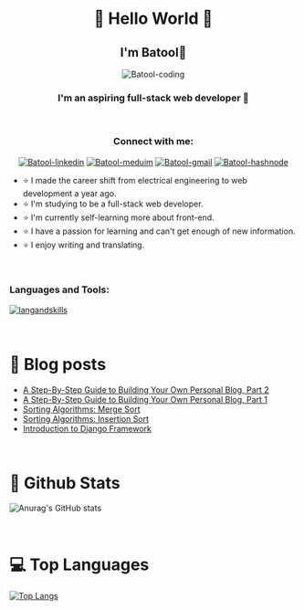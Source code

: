 <h1 align="center"> 👋 Hello World 👋 </h1>
<h2 align="center">I'm Batool💜</h2>

<p align="center">
    <img  alt="Batool-coding" src="https://resultpediabd.com/wp-content/uploads/2019/08/me.gif">
</p>

<h3 align="center">I'm an aspiring full-stack web developer 💜</h3>


<br/>


<h3 align="center">Connect with me:</h3>
<p align="center">
<a href="https://www.linkedin.com/in/batool-ragayah" target="_blank"><img align="center" src="https://img.shields.io/badge/linkedin-%230077B5.svg?style=for-the-badge&logo=linkedin&logoColor=white" alt="Batool-linkedin"/></a>
<a href="https://medium.com/@batoolragayah" target="_blank"><img align="center" src="https://img.shields.io/badge/Medium-12100E?style=for-the-badge&logo=medium&logoColor=white" alt="Batool-meduim"/></a>
<a href="mailto:+batoolbtoush98@gmail.com" target="_blank"><img align="center" src="https://img.shields.io/badge/Gmail-D14836?style=for-the-badge&logo=gmail&logoColor=white" alt="Batool-gmail"/></a>
<a href="https://batoolragayah.hashnode.dev/" target="_blank"><img align="center" src="https://img.shields.io/badge/Hashnode-2962FF?style=for-the-badge&logo=hashnode&logoColor=white" alt="Batool-hashnode"/></a>


<br />

- ⭐ I made the career shift from electrical engineering to web development a year ago.
- ⭐ I'm studying to be a full-stack web developer.
- ⭐ I'm currently self-learning more about front-end.
- ⭐ I have a passion for learning and can't get enough of new information.
- ⭐ I enjoy writing and translating.


<br />

<h3 align="left">Languages and Tools:</h3>

[![langandskills](https://skillicons.dev/icons?i=html,css,js,python,nodejs,nextjs,bootstrap,tailwindcss,django,react,vscode,docker)](https://skillicons.dev)


<br/>


# 📓 Blog posts
<!-- BLOG-POST-LIST:START -->
- [A Step-By-Step Guide to Building Your Own Personal Blog, Part 2](https://batoolragayah.hashnode.dev/a-step-by-step-guide-to-building-your-own-personal-blog-part-2)
- [A Step-By-Step Guide to Building Your Own Personal Blog, Part 1](https://batoolragayah.hashnode.dev/a-step-by-step-guide-to-building-your-own-personal-blog-part-1)
- [Sorting Algorithms: Merge Sort](https://batoolragayah.hashnode.dev/sorting-algorithms-merge-sort)
- [Sorting Algorithms: Insertion Sort](https://batoolragayah.hashnode.dev/sorting-algorithms-insertion-sort)
- [Introduction to Django Framework](https://batoolragayah.hashnode.dev/introduction-to-django-framework)
<!-- BLOG-POST-LIST:END -->


<br/>

# 🔭 Github Stats
![Anurag's GitHub stats](https://github-readme-stats.vercel.app/api?username=BatoolBtoush&count_private=true&show_icons=true&theme=dark)

<br />

# 💻 Top Languages
[![Top Langs](https://github-readme-stats.vercel.app/api/top-langs/?username=BatoolBtoush&layout=compact&langs_count=8&theme=dark)](https://github.com/anuraghazra/github-readme-stats)

